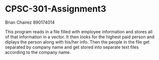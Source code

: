 # CPSC-301-Assignment3
Brian Chairez
890174014

This program reads in a file filled with employee information and stores all of that information in a vector. It then looks for the highest paid person and diplays the person along with his/her info. Then the people in the file get separated by company name and get stored into separate text files according to the company name.

